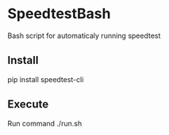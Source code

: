 # SpeedtestBash
Bash script for automaticaly running speedtest

## Install

pip install speedtest-cli

## Execute

Run command ./run.sh
